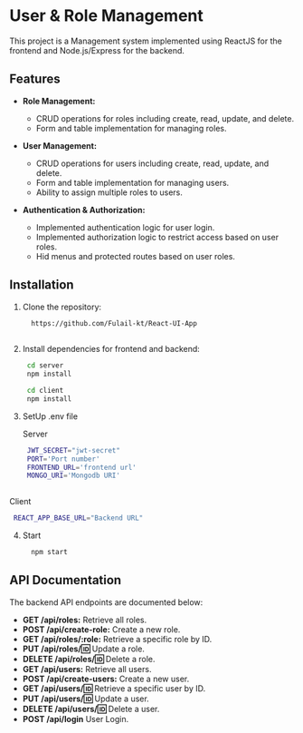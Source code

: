 # User & Role Management

This project is a Management system implemented using ReactJS for the frontend and Node.js/Express for the backend.

## Features

- **Role Management:**
  - CRUD operations for roles including create, read, update, and delete.
  - Form and table implementation for managing roles.

- **User Management:**
  - CRUD operations for users including create, read, update, and delete.
  - Form and table implementation for managing users.
  - Ability to assign multiple roles to users.

- **Authentication & Authorization:**
  - Implemented authentication logic for user login.
  - Implemented authorization logic to restrict access based on user roles.
  - Hid menus and protected routes based on user roles.

## Installation

1. Clone the repository:

   ```sh
     https://github.com/Fulail-kt/React-UI-App
  

2. Install dependencies for frontend and backend:
   ```sh
    cd server
    npm install
   ```

   ```sh
    cd client
    npm install
   ```

3. SetUp .env file

   Server
   ```sh
    JWT_SECRET="jwt-secret"
    PORT='Port number'
    FRONTEND_URL='frontend url'
    MONGO_URI='Mongodb URI'
    
   ```

 Client
  ```sh
   REACT_APP_BASE_URL="Backend URL"
  ```

4. Start
   ```sh
     npm start 


## API Documentation

The backend API endpoints are documented below:

- **GET /api/roles:** Retrieve all roles.
- **POST /api/create-role:** Create a new role.
- **GET /api/roles/:role:** Retrieve a specific role by ID.
- **PUT /api/roles/:id:** Update a role.
- **DELETE /api/roles/:id:** Delete a role.
- **GET /api/users:** Retrieve all users.
- **POST /api/create-users:** Create a new user.
- **GET /api/users/:id:** Retrieve a specific user by ID.
- **PUT /api/users/:id:** Update a user.
- **DELETE /api/users/:id:** Delete a user.
- **POST /api/login** User Login.


